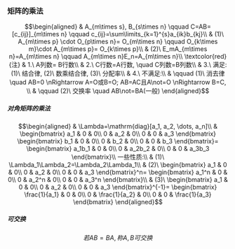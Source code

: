 ### 矩阵的乘法
$$\begin{aligned}
& A_{m\times s}, B_{s\times n} \qquad C=AB=[c_{ij}]_{m\times n} \qquad c_{ij}=\sum\limits_{k=1}^{s}a_{ik}b_{kj}\\
& (1)\ A_{m\times p} \cdot O_{p\times n}= O_{m\times n} \qquad O_{k\times m}\cdot A_{m\times p}= O_{k\times p}\\
& (2)\ E_mA_{m\times n}=A_{m\times n} \qquad A_{m\times n}E_n=A_{m\times n}\\
\textcolor{red}{注} 
& 1.\ A列数= B行数\\
& 2.\ C行数=A行数, \quad C列数=B列数\\
& 3.\ 满足: (1)\ 结合律, (2)\ 数乘结合律, (3)\ 分配率\\
& 4.\ 不满足:\\
& \qquad (1)\ 消去律 \quad AB=0 \nRightarrow A=O或B=O; AB=AC且A\not=O \nRightarrow B=C, \\
& \qquad (2)\ 交换率 \quad AB\not=BA(一般)
\end{aligned}$$

##### 对角矩阵的乘法
$$\begin{aligned}
& \Lambda=\mathrm{diag}[a_1, a_2, \dots, a_n]\\
& \begin{bmatrix}
a_1 & 0 & 0\\
0 & a_2 & 0\\
0 & 0 & a_3
\end{bmatrix}
\begin{bmatrix}
b_1 & 0 & 0\\
0 & b_2 & 0\\
0 & 0 & b_3
\end{bmatrix}=
\begin{bmatrix}
a_1b_1 & 0 & 0\\
0 & a_2b_2 & 0\\
0 & 0 & a_3b_3
\end{bmatrix}\\
一些性质:\\
& (1)\ \Lambda_1\Lambda_2=\Lambda_2\Lambda_1\\
& (2)\ 
\begin{bmatrix}
a_1 & 0 & 0\\
0 & a_2 & 0\\
0 & 0 & a_3
\end{bmatrix}^n=
\begin{bmatrix}
a_1^n & 0 & 0\\
0 & a_2^n & 0\\
0 & 0 & a_3^n
\end{bmatrix}\\
& (3)\ 
\begin{bmatrix}
a_1 & 0 & 0\\
0 & a_2 & 0\\
0 & 0 & a_3
\end{bmatrix}^{-1}=
\begin{bmatrix}
\frac{1}{a_1} & 0 & 0\\
0 & \frac{1}{a_2} & 0\\
0 & 0 & \frac{1}{a_3}
\end{bmatrix}
\end{aligned}$$

##### 可交换
$$若AB=BA, 称A, B可交换$$

